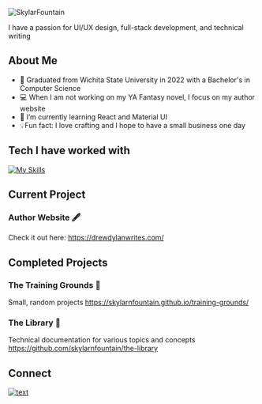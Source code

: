 ![SkylarFountain](https://github.com/skylarnfountain/skylarnfountain/assets/68071141/95c4090d-dbe1-448a-8985-63115b738b5e)

I have a passion for UI/UX design, full-stack development, and technical writing

## About Me
- 🏫 Graduated from Wichita State University in 2022 with a Bachelor's in Computer Science
- 💻 When I am not working on my YA Fantasy novel, I focus on my author website
- 🌱 I’m currently learning React and Material UI
- 💡Fun fact: I love crafting and I hope to have a small business one day

## Tech I have worked with
[![My Skills](https://skillicons.dev/icons?i=ts,js,html,css,aws,babel,cs,cpp,dotnet,git,github,react,materialui,mysql,nodejs,npm,powershell,postman,py,sass,vscode,wordpress,yarn)](https://skillicons.dev)

## Current Project
### Author Website 🖋️
Check it out here: https://drewdylanwrites.com/

## Completed Projects
### The Training Grounds 🏹
Small, random projects
https://skylarnfountain.github.io/training-grounds/

### The Library 📖
Technical documentation for various topics and concepts
https://github.com/skylarnfountain/the-library

## Connect
[![text](https://img.shields.io/badge/LinkedIn-0077B5?style=for-the-badge&logo=linkedin&logoColor=white)](https://www.linkedin.com/in/skylar-fountain-104270148/)
